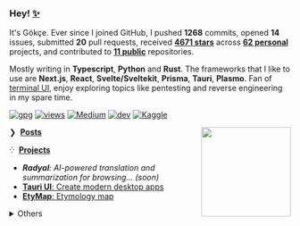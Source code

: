 ### Hey! [✨](https://github.com/agmmnn/starred)

It's Gökçe. Ever since I joined GitHub, I pushed **1268** commits, opened **14** issues, submitted **20** pull requests, received **[4671 stars](https://github.com/agmmnn?tab=repositories&sort=stargazers&type=source)** across **[62 personal](https://github.com/agmmnn?tab=repositories&q=&type=public&language=&sort=)** projects, and contributed to **[11 public](https://github.com/pulls?q=author%3Aagmmnn)** repositories.

Mostly writing in **Typescript**, **Python** and **Rust**. The frameworks that I like to use are **Next.js**, **React**, **Svelte/Sveltekit**, **Prisma**, **Tauri**, **Plasmo**. Fan of [terminal UI](https://github.com/topics/tui), enjoy exploring topics like pentesting and reverse engineering in my spare time.

[![gpg](https://img.shields.io/badge/gpg-399BB7FF25D68355-313131?style=flat&labelColor=4f4f4f&color=313131)](https://github.com/agmmnn.gpg) [![views](https://komarev.com/ghpvc/?username=agmmnn&style=flat&color=313131&label=views)](https://github.com/agmmnn) [![Medium](https://img.shields.io/badge/Medium-12100E?style=flat&logo=medium&logoColor=white)](https://medium.com/@agmmnn) [![dev](https://img.shields.io/badge/agmmnn.dev-313e80?style=flat&logo=&logoColor=white)](https://agmmnn.dev/) [![Kaggle](https://img.shields.io/badge/Kaggle-035a7d?style=flat&logo=kaggle&logoColor=white)](https://www.kaggle.com/agmmnn/datasets)

<a href="https://www.youtube.com/watch?v=14CGp0VF2TU&list=PLOiJ3Q6xmFZaAHqyA0Lzbv-D_J5q7q3Ps&index=54">
<img align="right" src="https://user-images.githubusercontent.com/16024979/246209503-deec26df-5886-4fa3-8935-93c7b6644f82.gif" width="160" /></a>

❯ &nbsp;**[Posts](https://agmmnn.dev/blog)**

<!-- BLOG-POST-LIST:START -->
<!-- BLOG-POST-LIST:END -->

⁛ &nbsp;**[Projects](https://agmmnn.dev/projects)**

- _**Radyal**: AI-powered translation and summarization for browsing... (soon)_
- [**Tauri UI**: Create modern desktop apps](https://github.com/agmmnn/tauri-ui)
- [**EtyMap**: Etymology map](https://etymap.vercel.app/)
  <!-- - [**Artphora**: AI image manager, batch downloader]() -->
  <!-- - [**Badgetw**: Tailwind styled badges]() -->

<details>
<summary>Others</summary>

- Lists: [awesome-blender](https://github.com/agmmnn/awesome-blender), [turkish-nlp-resources](https://github.com/agmmnn/turkish-nlp-resources), [tr-domains](https://github.com/agmmnn/tr-domains)
- Tools: [fineartdown](https://github.com/agmmnn/fineartdown), [polydown](https://github.com/agmmnn/polydown)
- Cli: [syn](https://github.com/agmmnn/syn), [nis](https://github.com/agmmnn/nisanyan-cli), [tdk](https://github.com/agmmnn/tdk-cli), [tureng](https://github.com/agmmnn/turengcli), [etym](https://github.com/agmmnn/etym-cli)
- [tauri-controls](https://github.com/agmmnn/tauri-controls), [badgewind](https://github.com/agmmnn/badgewind)

</details>
